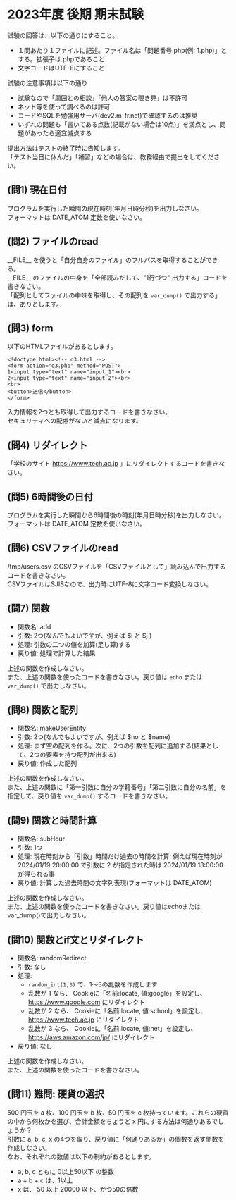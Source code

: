 # 2023年度 後期 期末試験

試験の回答は、以下の通りにすること。

- １問あたり１ファイルに記述。ファイル名は「問題番号.php(例: 1.php)」とする。拡張子は.phpであること
- 文字コードはUTF-8にすること

試験の注意事項は以下の通り

- 試験なので「周囲との相談」「他人の答案の覗き見」は不許可
- ネット等を使って調べるのは許可
- コードやSQLを勉強用サーバ(dev2.m-fr.net)で確認するのは推奨
- いずれの問題も「書いてある点数(記載がない場合は10点)」を満点とし、問題があったら適宜減点する

提出方法はテストの終了時に告知します。  
「テスト当日に休んだ」「補習」などの場合は、教務経由で提出をしてください。  


## (問1) 現在日付

プログラムを実行した瞬間の現在時刻(年月日時分秒)を出力しなさい。  
フォーマットは DATE\_ATOM 定数を使いなさい。  

## (問2) ファイルのread

\_\_FILE\_\_ を使うと「自分自身のファイル」のフルパスを取得することができる。  
\_\_FILE\_\_ のファイルの中身を「全部読みだして、"1行づつ" 出力する」コードを書きなさい。  
「配列としてファイルの中味を取得し、その配列を `var_dump()` で出力する」は、ありとします。  

## (問3) form

以下のHTMLファイルがあるとします。  

```
<!doctype html><!-- q3.html -->
<form action="q3.php" method="POST">
1<input type="text" name="input_1"><br>
2<input type="text" name="input_2"><br>
<br>
<button>送信</button>
</form>
```

入力情報を2つとも取得して出力するコードを書きなさい。  
セキュリティへの配慮がないと減点になります。  

## (問4) リダイレクト

「学校のサイト https://www.tech.ac.jp 」にリダイレクトするコードを書きなさい。  

## (問5) 6時間後の日付

プログラムを実行した瞬間から6時間後の時刻(年月日時分秒)を出力しなさい。  
フォーマットは DATE\_ATOM 定数を使いなさい。  

## (問6) CSVファイルのread

/tmp/users.csv のCSVファイルを「CSVファイルとして」読み込んで出力するコードを書きなさい。  
CSVファイルはSJISなので、出力時にUTF-8に文字コード変換しなさい。

## (問7) 関数

- 関数名: add  
- 引数: 2つ(なんでもよいですが、例えば $i と $j )  
- 処理: 引数の二つの値を加算(足し算)する
- 戻り値: 処理で計算した結果

上述の関数を作成しなさい。  
また、上述の関数を使ったコードを書きなさい。戻り値は `echo` または `var_dump()` で出力しなさい。  

## (問8) 関数と配列

- 関数名: makeUserEntity
- 引数: 2つ(なんでもよいですが、例えば $no と $name)
- 処理: まず空の配列を作る。次に、2つの引数を配列に追加する(結果として、2つの要素を持つ配列が出来る)
- 戻り値: 作成した配列

上述の関数を作成しなさい。  
また、上述の関数に「第一引数に自分の学籍番号」「第二引数に自分の名前」を指定して、戻り値を `var_dump()` するコードを書きなさい。  

## (問9) 関数と時間計算

- 関数名: subHour
- 引数: 1つ
- 処理: 現在時刻から「引数」時間だけ過去の時間を計算: 例えば現在時刻が 2024/01/19 20:00:00 で引数に 2 が指定された時は 2024/01/19 18:00:00 が得られる事
- 戻り値: 計算した過去時間の文字列表現(フォーマットは DATE\_ATOM)

上述の関数を作成しなさい。  
また、上述の関数を使ったコードを書きなさい。戻り値はechoまたはvar\_dump()で出力しなさい。  

## (問10) 関数とif文とリダイレクト

- 関数名: randomRedirect
- 引数: なし
- 処理: 
    + `random_int(1,3)` で、1～3の乱数を作成します
    + 乱数が 1 なら、 Cookieに「名前:locate, 値:google」を設定し、 https://www.google.com にリダイレクト
    + 乱数が 2 なら、 Cookieに「名前:locate, 値:school」を設定し、 https://www.tech.ac.jp にリダイレクト
    + 乱数が 3 なら、 Cookieに「名前:locate, 値:net」を設定し、 https://aws.amazon.com/jp/ にリダイレクト
- 戻り値: なし

上述の関数を作成しなさい。  
また、上述の関数を使ったコードを書きなさい。  

## (問11) 難問: 硬貨の選択

500 円玉を a 枚、100 円玉を b 枚、50 円玉を c 枚持っています。これらの硬貨の中から何枚かを選び、合計金額をちょうど x 円にする方法は何通りあるでしょうか？  
引数に a, b, c, x の4つを取り、戻り値に「何通りあるか」の個数を返す関数を作成しなさい。  
なお、それぞれの数値は以下の制約があるとします。  

- a, b, c ともに 0以上50以下 の整数
- a + b + c は、1以上
- x は、 50 以上 20000 以下、かつ50の倍数
